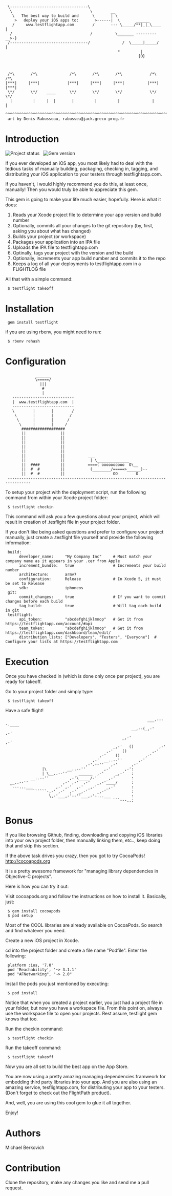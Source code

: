      \----------------------------------\
      \                                  \        __
       \   The best way to build and      \       | \
        >   deploy your iOS apps to:       >------|  \       ______  
       /     www.testflightapp.com        /       --- \_____/**|_|_\____  |
      /                                  /          \_______ --------- __>-}
     /----------------------------------/              /  \_____|_____/   |
                                                     *         |
                                                              {O}



     /*\       /*\              /*\       /*\       /*\            /*\        /*\
    |***|     |***|            |***|     |***|     |***|          |***|      |***|
     \*/       \*/    ____      \*/       \*/       \*/            \*/        \*/
      |         |     |  |       |         |         |              |          |
     ^^^^^^^^^^^^^^^^^^^^^^^^^^^^^^^^^^^^^^^^^^^^^^^^^^^^^^^^^^^^^^^^^^^^^^^^^^^^^^^^^^^^^^^						
     art by Denis Rabusseau, rabussea@jack.greco-prog.fr 


Introduction
=====

![Project status](http://stillmaintained.com/berk/testflight.png) 
&nbsp; ![Gem version](http://badge.fury.io/rb/testflight.png)


If you ever developed an iOS app, you most likely had to deal with the tedious tasks of manually building, packaging, 
checking in, tagging, and distributing your iOS application to your testers through testflightapp.com. 

If you haven't, i would highly recommend you do this, at least once, manually! Then you would truly be able to appreciate this gem.


This gem is going to make your life much easier, hopefully. Here is what it does:

1. Reads your Xcode project file to determine your app version and build number 
2. Optionally, commits all your changes to the git repository (by, first, asking you about what has changed)
3. Builds your project (or workspace)
4. Packages your application into an IPA file
5. Uploads the IPA file to testflightapp.com
6. Optinally, tags your project with the version and the build
7. Optionally, increments your app build number and commits it to the repo
8. Keeps a log of all your deployments to testflightapp.com in a FLIGHTLOG file

All that with a simple command:

     $ testflight takeoff



Installation
=====

     gem install testflight

if you are using rbenv, you might need to run:

     $ rbenv rehash
  

Configuration
=====  
  

                 _______                                                                 
                 \=====/                                                                
                   |||                                                                   
                    #                                                                    
                    |                                                                    
       ---------------------------                                                       
       |  www.testflightapp.com  |                                                       
       ---------------------------
       \        |       |        /                                                      
        \       |       |       /                                                       
         \      |       |      /                                                        
          \     |       |     /                                                         
           ###################                                                           
           ||               ||                                                           
           ||               ||                                                           
           ||               ||                                                           
           ||               ||                                                           
           ||               ||                                                           
           ||               ||          ___                                              
           ||               ||           | \______________                              
           ||  ####         ||          ====( oooooooooo  O\__                          
           ||  #  #         ||           (________/=====>______)--                       
           ||  #  #         ||                     OO        O                           
     --------------------------------------------------------------------------------



To setup your project with the deployment script, run the following command from within your Xcode project folder:

     $ testflight checkin

This command will ask you a few questions about your project, which will result in creation of .tesflight file in your project folder. 

If you don't like being asked questions and prefer to configure your project manually, just create a .tesflight file yourself and provide the following information:

     build:
          developer_name:     "My Company Inc"     # Must match your company name as it appears in your .cer from Apple
          increment_bundle:   true                 # Increments your build number
          architecture:       armv7
          configuration:      Release              # In Xcode 5, it must be set to Release
          sdk:                iphoneos
     git:
          commit_changes:     true                 # If you want to commit changes before each build 
          tag_build:          true                 # Will tag each build in git
     testflight: 
          api_token:          "abcdefghijklmnop"   # Get it from https://testflightapp.com/account/#api
          team_token:         "abcdefghijklmnop"   # Get it from https://testflightapp.com/dashboard/team/edit/
          distribution_lists: ["Developers", "Testers", "Everyone"]  # Configure your lists at https://testflightapp.com


Execution
=====

Once you have checked in (which is done only once per project), you are ready for takeoff. 

Go to your project folder and simply type:

     $ testflight takeoff

Have a safe flight!

                                                                                        
                                                                  ___.----.____         
                                                           __,--(_,-'       ,-'         
                                                       _,-'               ,-'           
                                                   _,-'   ()           ,-'              
                                                ,-'    ()           ,-'                 
                                             ,-'    ()           ,-'                    
                                          ,-'  __..--''       ,-'                       
                                       ,-'.--''   ,-'      ,-'                          
                    |\         __..--''        ,-'      ,-':                           
                    | \__..--''     ______  ,-'     _,-'   :                           
               __..--''         ,-'\_____/-'    _,-'       :                           
      __..--''               ,-' ,-'  ,-'   _,-'____/      :                            
      `---...___          ,-' ,-'  ,-'  _,-'    _,-'       :                            
                ``````-,-' ,-'  ,-' _,-'    _,-'           :                            
                       \,-'___,-'--''___,-'-...___         :                           
                                                   ```---..:                            
                                                                                        
                                                                                        
                                                                                        
                                                                                        



Bonus
=====

If you like browsing Github, finding, downloading and copying iOS libraries into your own project folder, then manually linking them,
etc.., keep doing that and skip this section. 

If the above task drives you crazy, then you got to try CocoaPods! http://cocoapods.org

It is a pretty awesome framework for "managing library dependencies in Objective-C projects".

Here is how you can try it out:

Visit cocoapods.org and follow the instructions on how to install it. Basically, just: 
  
     $ gem install cocoapods
     $ pod setup
  
Most of the COOL libraries are already available on CocoaPods. So search and find whatever you need.

Create a new iOS project in Xcode.

cd into the project folder and create a file name "Podfile". Enter the following:

     platform :ios, '7.0'
     pod 'Reachability', '~> 3.1.1'
     pod "AFNetworking", "~> 2.0"

Install the pods you just mentioned by executing:

     $ pod install 
  
Notice that when you created a project earlier, you just had a project file in your folder, but now you have a workspace file.
From this point on, always use the workspace file to open your projects. Rest assure, tesflight gem knows that too.

Run the checkin command: 
  
     $ testflight checkin

Run the takeoff command: 


     $ testflight takeoff
  
  
Now you are all set to build the best app on the App Store. 

You are now using a pretty amazing managing dependencies framweork for embedding third party libraries into your app.
And you are also using an amazing service, tesflightapp.com, for distributing your app to your testers. (Don't forget to check out the FlightPath product).

And, well, you are using this cool gem to glue it all together.

Enjoy!


Authors
=====

Michael Berkovich


Contribution
=====

Clone the repository, make any changes you like and send me a pull request.


